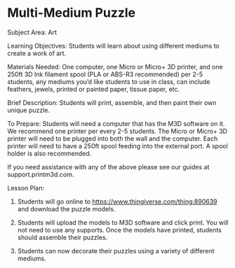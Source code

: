 # Multi-Medium Puzzle

Subject Area: Art

Learning Objectives: Students will learn about using different mediums to create a work of art.   
   
Materials Needed: One computer, one Micro or Micro+ 3D printer, and one 250ft 3D Ink filament spool \(PLA or ABS-R3 recommended\) per 2-5 students, any mediums you’d like students to use in class, can include feathers, jewels, printed or painted paper, tissue paper, etc. 

Brief Description: Students will print, assemble, and then paint their own unique puzzle. 

To Prepare: Students will need a computer that has the M3D software on it. We recommend one printer per every 2-5 students. The Micro or Micro+ 3D printer will need to be plugged into both the wall and the computer. Each printer will need to have a 250ft spool feeding into the external port. A spool holder is also recommended. 

If you need assistance with any of the above please see our guides at support.printm3d.com. 

Lesson Plan: 

1. Students will go online to https://www.thingiverse.com/thing:890639 and download the puzzle models. 

2. Students will upload the models to M3D software and click print. You will not need to use any supports. Once the models have printed, students should assemble their puzzles.

3. Students can now decorate their puzzles using a variety of different mediums. 


